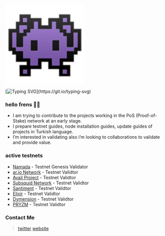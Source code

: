 <img src="https://raw.githubusercontent.com/erdinin/testnet-guides/main/utils/xyznodes_8071093-1.png" alt="xyznodes" width="250" height="250">

[![Typing SVG](https://readme-typing-svg.herokuapp.com?font=Fira+Code&pause=1000&width=700&lines=xyznodes+is+a+node+runner!)](https://git.io/typing-svg)

### hello frens 👾🧪
- I am trying to contribute to the projects working in the PoS (Proof-of-Stake) network at an early stage.
- I prepare testnet guides, node installation guides, update guides of projects in Turkish language.
- I’m interested in validating also i’m looking to collaborations to validate and provide value.

### active testnets
- [Namada](https://namada.net) - Testnet Genesis Validator
- [ar.io Network](https://ar.io) - Testnet Validtor
- [Avail Project](https://www.availproject.org) - Testnet Validtor
- [Subsquid Network](https://subsquid.io) - Testnet Validtor
- [Santiment](https://sanr.network/) - Testnet Validtor
- [Elixir](https://elixir.finance) - Testnet Validtor
- [Dymension](https://dymension.xyz) - Testnet Validtor
- [PRYZM](https://pryzm.zone) - Testnet Validtor

### Contact Me
> [twitter](https://twitter.com/xyznodes) [website](https://xyznodes.xyz)
